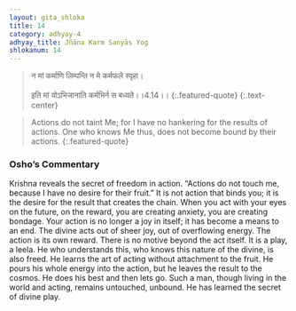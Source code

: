```yaml
---
layout: gita_shloka
title: 14
category: adhyay-4
adhyay_title: Jñāna Karm Sanyās Yog
shlokanum: 14
---
```


> न मां कर्माणि लिम्पन्ति न मे कर्मफले स्पृहा।<br><br>इति मां योऽभिजानाति कर्मभिर्न स बध्यते।।4.14।।
{:.featured-quote} 
{:.text-center}

> Actions do not taint Me; for I have no hankering for the results of actions. One who knows Me thus, does not become bound by their actions.
{:.featured-quote}

### Osho’s Commentary
Krishna reveals the secret of freedom in action. “Actions do not touch me, because I have no desire for their fruit.”
It is not action that binds you; it is the desire for the result that creates the chain. When you act with your eyes on the future, on the reward, you are creating anxiety, you are creating bondage. Your action is no longer a joy in itself; it has become a means to an end.
The divine acts out of sheer joy, out of overflowing energy. The action is its own reward. There is no motive beyond the act itself. It is a play, a leela.
He who understands this, who knows this nature of the divine, is also freed. He learns the art of acting without attachment to the fruit. He pours his whole energy into the action, but he leaves the result to the cosmos. He does his best and then lets go. Such a man, though living in the world and acting, remains untouched, unbound. He has learned the secret of divine play.
